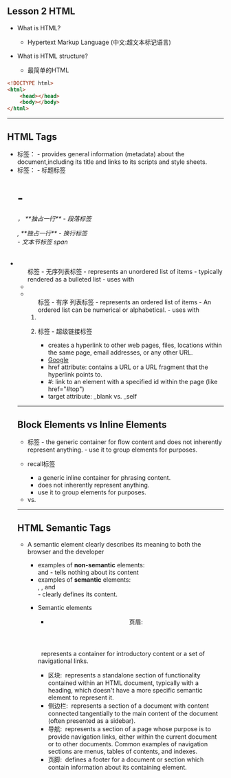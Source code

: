 ## Lesson 2 HTML

- What is HTML?
  - Hypertext Markup Language (中文:超文本标记语言)

- What is HTML structure?
  - 最简单的HTML


```html
<!DOCTYPE html> 
<html>
    <head></head>
    <body></body> 
</html>
```

---


## HTML Tags

- <head> 标签： 
  - provides general information (metadata) about the document,including its title 
    and links to its scripts and style sheets.

- <body> 标签：
  - 标题标签 <h1> - <h6>， **独占一行** 
  - 段落标签 <p>, **独占一行**
  - 换行标签 <br>
  - 文本节标签 span

- <ul>标签 - 无序列表标签
  - represents an unordered list of items
  - typically rendered as a bulleted list
  - uses with <li>

- <ol>标签 - 有序 列表标签
  - represents an ordered list of items
  - An ordered list can be numerical or alphabetical.
  - uses with <li>

- <a>标签 - 超级链接标签
  - creates a hyperlink to other web pages, files, locations within the same page, 
    email addresses, or any other URL.
  - <a href="https://www.google.com">Google</a>
  - href attribute: contains a URL or a URL fragment that the hyperlink points to.
  - #: link to an element with a specified id within the page (like href="#top")
  - target attribute: _blank vs. _self

---

## Block Elements vs Inline Elements

- <div>标签
  - the generic container for flow content and does not inherently represent anything.
  - use it to group elements for purposes.
  
- recall<span>标签
  - a generic inline container for phrasing content.
  - does not inherently represent anything.
  - use it to group elements for purposes.

- <div> vs. <span>

---

## HTML Semantic Tags

- A semantic element clearly describes its meaning to both the browser and the developer
  - examples of **non-semantic** elements: <div> and <span> - tells nothing about its content
  - examples of **semantic** elements: <form>, <table>, and <article> - clearly defines 
    its content.



- Semantic elements
  - <header> 页眉:
    represents a container for introductory content or a set of navigational links.
  - <section> 区块: 
    represents a standalone section of functionality contained within an HTML document, typically with a heading, 
    which doesn't have a more specific semantic element to represent it.
  - <aside> 侧边栏: 
    represents a section of a document with content connected tangentially to 
    the main content of the document (often presented as a sidebar).
  - <nav> 导航: 
    represents a section of a page whose purpose is to provide navigation links, 
    either within the current document or to other documents. 
    Common examples of navigation sections are menus, tables of contents, and indexes.
  - <footer> 页脚: 
    defines a footer for a document or section which contain information about 
    its containing element.



